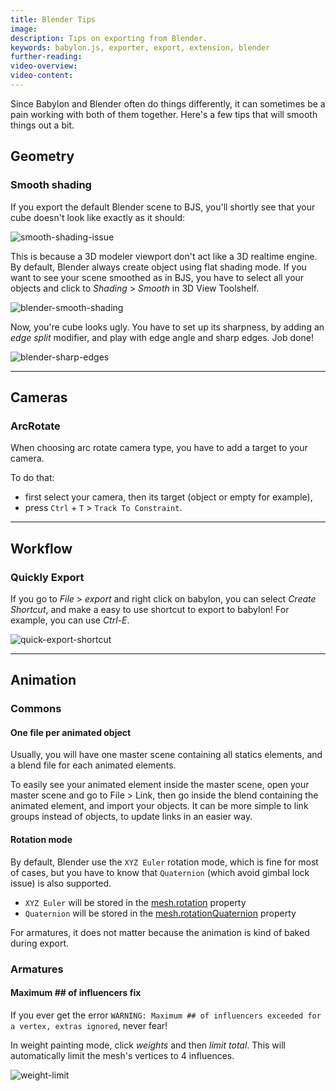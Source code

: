 ```yaml
---
title: Blender Tips
image:
description: Tips on exporting from Blender.
keywords: babylon.js, exporter, export, extension, blender
further-reading:
video-overview:
video-content:
---
```


Since Babylon and Blender often do things differently, it can sometimes be a pain working with both of them together. Here's a few tips that will smooth things out a bit.

## Geometry

### Smooth shading

If you export the default Blender scene to BJS, you'll shortly see that your cube doesn't look like exactly as it should:

![smooth-shading-issue](/img/exporters/blender/smooth-shading-basic-issue.png)

This is because a 3D modeler viewport don't act like a 3D realtime engine. By default, Blender always create object using flat shading mode.
If you want to see your scene smoothed as in BJS, you have to select all your objects and click to _Shading_ > _Smooth_ in 3D View Toolshelf.

![blender-smooth-shading](/img/exporters/blender/blender-smooth-shading.png)

Now, you're cube looks ugly. You have to set up its sharpness, by adding an _edge split_ modifier, and play with edge angle and sharp edges. Job done!

![blender-sharp-edges](/img/exporters/blender/blender-smooth-shading-sharpness.png)

---

## Cameras

### ArcRotate

When choosing arc rotate camera type, you have to add a target to your camera.

To do that:

- first select your camera, then its target (object or empty for example),
- press `Ctrl` + `T` > `Track To Constraint`.

---

## Workflow

### Quickly Export

If you go to _File_ > _export_ and right click on babylon, you can select _Create Shortcut_, and make a easy to use shortcut to export to babylon! For example, you can use _Ctrl-E_.

![quick-export-shortcut](/img/exporters/blender/quick-export-shortcut.png)

---

## Animation

### Commons

#### One file per animated object

Usually, you will have one master scene containing all statics elements, and a blend file for each animated elements.

To easily see your animated element inside the master scene, open your master scene and go to File > Link, then go inside the blend containing the animated element, and import your objects. It can be more simple to link groups instead of objects, to update links in an easier way.

#### Rotation mode

By default, Blender use the `XYZ Euler` rotation mode, which is fine for most of cases, but you have to know that `Quaternion` (which avoid gimbal lock issue) is also supported.

- `XYZ Euler` will be stored in the [mesh.rotation](/typedoc/classes/babylon.mesh#rotation) property
- `Quaternion` will be stored in the [mesh.rotationQuaternion](/typedoc/classes/babylon.mesh#rotationquaternion) property

For armatures, it does not matter because the animation is kind of baked during export.

### Armatures

#### Maximum ## of influencers fix

If you ever get the error `WARNING: Maximum ## of influencers exceeded for a vertex, extras ignored`, never fear!

In weight painting mode, click _weights_ and then _limit total_. This will automatically limit the mesh's vertices to 4 influences.

![weight-limit](/img/exporters/blender/weight-limit.png)
